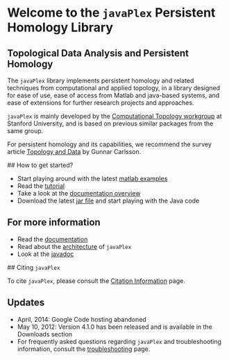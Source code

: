 # Welcome to the `javaPlex` Persistent Homology Library 

## Topological Data Analysis and Persistent Homology 

The `javaPlex` library implements persistent homology and related techniques from computational and applied topology, in a library designed for ease of use, ease of access from Matlab and java-based systems, and ease of extensions for further research projects and approaches.

`javaPlex` is mainly developed by the [Computational Topology workgroup](http://comptop.stanford.edu) at Stanford University, and is based on previous similar packages from the same group.

For persistent homology and its capabilities, we recommend the survey article [Topology and Data](http://comptop.stanford.edu/preprints/topologyAndData.pdf) by Gunnar Carlsson.

## How to get started?
  
* Start playing around with the latest [matlab examples](http://javaplex.googlecode.com/files/matlab-examples-4.1.0.tar.gz)
* Read the [tutorial](http://javaplex.googlecode.com/svn/trunk/reports/javaplex_tutorial/javaplex_tutorial.pdf)
* Take a look at the [documentation overview](http://code.google.com/p/javaplex/wiki/javaPlex)
* Download the latest [jar file](http://javaplex.googlecode.com/files/javaplex-4.1.0.jar) and start playing with the Java code

## For more information

* Read the [documentation](http://code.google.com/p/javaplex/wiki/javaPlex)
* Read about the [architecture](http://code.google.com/p/javaplex/wiki/ArchitectureNotes) of `javaPlex`
* Look at the [javadoc](http://javaplex.googlecode.com/svn/trunk/doc/index.html)

## Citing `javaPlex`

To cite `javaPlex`, please consult the [Citation Information](https://github.com/javaplex/javaplex/wiki/Citation-Information) page.

## Updates
  
* April, 2014: Google Code hosting abandoned
* May 10, 2012: Version 4.1.0 has been released and is available in the Downloads section
* For frequently asked questions regarding `javaPlex` and troubleshooting information, consult the [troubleshooting](http://code.google.com/p/javaplex/wiki/Troubleshooting) page.
